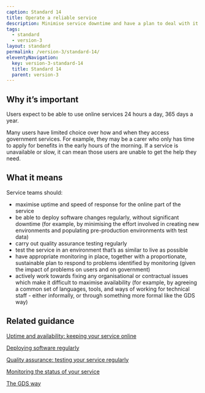```yaml
---
caption: Standard 14
title: Operate a reliable service
description: Minimise service downtime and have a plan to deal with it when it does happen.
tags:
  - standard
  - version-3
layout: standard
permalink: /version-3/standard-14/
eleventyNavigation:
  key: version-3-standard-14
  title: Standard 14
  parent: version-3
---
```


## Why it’s important

Users expect to be able to use online services 24 hours a day, 365 days a year.

Many users have limited choice over how and when they access government services. For example, they may be a carer who only has time to apply for benefits in the early hours of the morning. If a service is unavailable or slow, it can mean those users are unable to get the help they need.

## What it means

Service teams should:

- maximise uptime and speed of response for the online part of the service
- be able to deploy software changes regularly, without significant downtime (for example, by minimising the effort involved in creating new environments and populating pre-production environments with test data)
- carry out quality assurance testing regularly
- test the service in an environment that’s as similar to live as possible
- have appropriate monitoring in place, together with a proportionate, sustainable plan to respond to problems identified by monitoring (given the impact of problems on users and on government)
- actively work towards fixing any organisational or contractual issues which make it difficult to maximise availability (for example, by agreeing a common set of languages, tools, and ways of working for technical staff - either informally, or through something more formal like the GDS way)

## Related guidance

[Uptime and availability: keeping your service online](https://www.gov.uk/service-manual/technology/uptime-and-availability-keeping-your-service-online)

[Deploying software regularly](https://www.gov.uk/service-manual/technology/deploying-software-regularly)

[Quality assurance: testing your service regularly](https://www.gov.uk/service-manual/technology/quality-assurance-testing-your-service-regularly)

[Monitoring the status of your service](https://www.gov.uk/service-manual/technology/monitoring-the-status-of-your-service)

[The GDS way](https://gds-way.cloudapps.digital/)

<!-- ## Service standard points

[1\. Understand users and their needs](https://www.gov.uk/service-manual/service-standard/point-1-understand-user-needs)

[2\. Solve a whole problem for users](https://www.gov.uk/service-manual/service-standard/point-2-solve-a-whole-problem)

[3\. Provide a joined up experience across all channels](https://www.gov.uk/service-manual/service-standard/point-3-join-up-across-channels)

[4\. Make the service simple to use](https://www.gov.uk/service-manual/service-standard/point-4-make-the-service-simple-to-use)

[5\. Make sure everyone can use the service](https://www.gov.uk/service-manual/service-standard/point-5-make-sure-everyone-can-use-the-service)

[6\. Have a multidisciplinary team](https://www.gov.uk/service-manual/service-standard/point-6-have-a-multidisciplinary-team)

[7\. Use agile ways of working](https://www.gov.uk/service-manual/service-standard/point-7-use-agile-ways-of-working)

[8\. Iterate and improve frequently](https://www.gov.uk/service-manual/service-standard/point-8-iterate-and-improve-frequently)

[9\. Create a secure service which protects users’ privacy](https://www.gov.uk/service-manual/service-standard/point-9-create-a-secure-service)

[10\. Define what success looks like and publish performance data](https://www.gov.uk/service-manual/service-standard/point-10-define-success-publish-performance-data)

[11\. Choose the right tools and technology](https://www.gov.uk/service-manual/service-standard/point-11-choose-the-right-tools-and-technology)

[12\. Make new source code open](https://www.gov.uk/service-manual/service-standard/point-12-make-new-source-code-open)

[13\. Use and contribute to open standards, common components and patterns](https://www.gov.uk/service-manual/service-standard/point-13-use-common-standards-components-patterns)

[14\. Operate a reliable service](https://www.gov.uk/service-manual/service-standard/point-14-operate-a-reliable-service) -->
